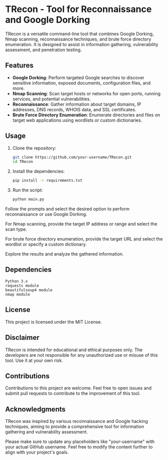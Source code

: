 # TRecon - Tool for Reconnaissance and Google Dorking

TRecon is a versatile command-line tool that combines Google Dorking, Nmap scanning, reconnaissance techniques, and brute force directory enumeration. It is designed to assist in information gathering, vulnerability assessment, and penetration testing.

## Features

- **Google Dorking**: Perform targeted Google searches to discover sensitive information, exposed documents, configuration files, and more.
- **Nmap Scanning**: Scan target hosts or networks for open ports, running services, and potential vulnerabilities.
- **Reconnaissance**: Gather information about target domains, IP addresses, DNS records, WHOIS data, and SSL certificates.
- **Brute Force Directory Enumeration**: Enumerate directories and files on target web applications using wordlists or custom dictionaries.

## Usage

1. Clone the repository:

   ```bash
   git clone https://github.com/your-username/TRecon.git
   cd TRecon

2. Install the dependencies:

   ```bash
   pip install -r requirements.txt

3. Run the script:

   ```bash
   python main.py

Follow the prompts and select the desired option to perform reconnaissance or use Google Dorking.

For Nmap scanning, provide the target IP address or range and select the scan type.

For brute force directory enumeration, provide the target URL and select the wordlist or specify a custom dictionary.

Explore the results and analyze the gathered information.

## Dependencies

    Python 3.x
    requests module
    beautifulsoup4 module
    nmap module

## License

This project is licensed under the MIT License.

## Disclaimer

TRecon is intended for educational and ethical purposes only. The developers are not responsible for any unauthorized use or misuse of this tool. Use it at your own risk.
## Contributions

Contributions to this project are welcome. Feel free to open issues and submit pull requests to contribute to the improvement of this tool.
## Acknowledgments

TRecon was inspired by various reconnaissance and Google hacking techniques, aiming to provide a comprehensive tool for information gathering and vulnerability assessment.




Please make sure to update any placeholders like "your-username" with your actual GitHub username. Feel free to modify the content further to align with your project's goals.
